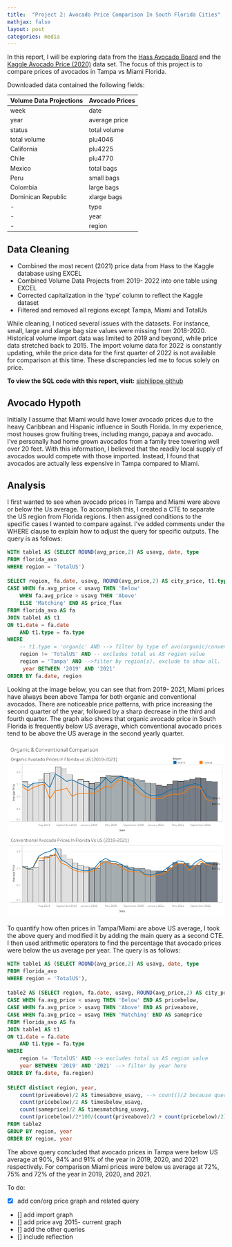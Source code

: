 ```yaml
---
title:  "Project 2: Avocado Price Comparison In South Florida Cities"
mathjax: false
layout: post
categories: media
---
```


In this report, I will be exploring data from the [Hass Avocado Board]( https://hassavocadoboard.com/) and the [Kaggle Avocado Price (2020)]( https://www.kaggle.com/datasets/timmate/avocado-prices-2020) data set. The focus of this project is to compare prices of avocados in Tampa vs Miami Florida. 


Downloaded data contained the following fields: 

|Volume Data Projections| Avocado Prices
|------|-----|
|week|date|
|year|average price|
|status|total volume|
|total volume|plu4046|
|California|plu4225|
|Chile|plu4770|
|Mexico|total bags|
|Peru|small bags|
|Colombia|large bags|
|Dominican Republic|xlarge bags|
|-| type|
|-| year|
|-| region|

## Data Cleaning
- Combined the most recent (2021) price data from Hass to the Kaggle database using EXCEL
- Combined Volume Data Projects from 2019- 2022 into one table using EXCEL
- Corrected capitalization in the ‘type’ column to reflect the Kaggle dataset
- Filtered and removed all regions except Tampa, Miami and TotalUs

While cleaning, I noticed several issues with the datasets. For instance, small, large and xlarge bag size values were missing from 2018-2020. Historical volume import data was limited to 2019 and beyond, while price data stretched back to 2015.  The import volume data for 2022 is constantly updating, while the price data for the first quarter of 2022 is not available for comparison at this time. These discrepancies led me to focus solely on price. 

**To view the SQL code with this report, visit:**
[sjphilippe github](https://github.com/sjphilippe/Project2)


## Avocado Hypoth
 

Initially I assume that Miami would have lower avocado prices due to the heavy Caribbean and Hispanic influence in South Florida. In my experience, most houses grow fruiting trees, including mango, papaya and avocado. I’ve personally had home grown avocados from a family tree towering well over 20 feet. With this information, I believed that the readily local supply of avocados would compete with those imported.  Instead, I found that avocados are actually less expensive in Tampa compared to Miami. 


## Analysis

I first wanted to see when avocado prices in Tampa and Miami were above or below the Us average. To accomplish this, I created a CTE to separate the US region from Florida regions. I then assigned conditions to the specific cases I wanted to compare against. I’ve added comments under the WHERE clause to explain how to adjust the query for specific outputs. The query is as follows: 

```sql
WITH table1 AS (SELECT ROUND(avg_price,2) AS usavg, date, type
FROM florida_avo
WHERE region = 'TotalUS') 

SELECT region, fa.date, usavg, ROUND(avg_price,2) AS city_price, t1.type,
CASE WHEN fa.avg_price < usavg THEN 'Below'
	WHEN fa.avg_price > usavg THEN 'Above'
	ELSE 'Matching' END AS price_flux
FROM florida_avo AS fa
JOIN table1 AS t1
ON t1.date = fa.date
	AND t1.type = fa.type
WHERE 
	-- t1.type = 'organic' AND --> filter by type of avo(organic/conventional)
	region != 'TotalUS' AND -- excludes total us AS region value 
	region = 'Tampa' AND -->filter by region(s). exclude to show all. 
	 year BETWEEN '2019' AND '2021'
ORDER BY fa.date, region
```

Looking at the image below, you can see that from 2019- 2021, Miami prices have always been above Tampa for both organic and conventional avocados.  There are noticeable price patterns, with price increasing the second quarter of the year, followed by a sharp decrease in the third and fourth quarter. The graph also shows that organic avocado price in South Florida is frequently below US average, which conventional avocado prices tend to be above the US average in the second yearly quarter. 


![](/assets/img/avo/Organic%20%26%20Conventional%20Comparison.png)

To quantify how often prices in Tampa/Miami are above US average, I took the above query and modified it by adding the main query as a second CTE. I then used arithmetic operators to find the percentage that avocado prices were below the us average per year.  The query is as follows: 

```sql
WITH table1 AS (SELECT ROUND(avg_price,2) AS usavg, date, type
FROM florida_avo
WHERE region = 'TotalUS'),

table2 AS (SELECT region, fa.date, usavg, ROUND(avg_price,2) AS city_price, t1.type, year,
CASE WHEN fa.avg_price < usavg THEN 'Below' END AS pricebelow,
CASE WHEN fa.avg_price > usavg THEN 'Above' END AS priveabove,
CASE WHEN fa.avg_price = usavg THEN 'Matching' END AS sameprice
FROM florida_avo AS fa
JOIN table1 AS t1
ON t1.date = fa.date
	AND t1.type = fa.type
WHERE 
	region != 'TotalUS' AND --> excludes total us AS region value 
	year BETWEEN '2019' AND '2021' --> filter by year here
ORDER BY fa.date, fa.region)

SELECT distinct region, year, 
	count(priveabove)/2 AS timesabove_usavg, --> count()/2 because query counts organic & conventional prices AS separate weeks.
	count(pricebelow)/2 AS timesbelow_usavg,
	count(sameprice)/2 AS timesmatching_usavg,
	count(pricebelow)/2*100/(count(priveabove)/2 + count(pricebelow)/2) AS perc_below_usavg
FROM table2 
GROUP BY region, year
ORDER BY region, year
```
 
The above query concluded that avocado prices in Tampa were below US average at 90%, 94% and 91% of the year in 2019, 2020, and 2021 respectively. For comparison Miami prices were below us average at 72%, 75% and 72% of the year in 2019, 2020, and 2021. 


To do:
- [x] add con/org price graph and related query 
- [] add import graph
- [] add price avg 2015- current graph
- [] add the other queries 
- [] include reflection 

